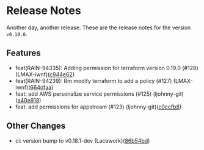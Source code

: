 # Release Notes
Another day, another release. These are the release notes for the version `v0.19.0`.

## Features
* feat(RAIN-94335): Adding permission for terraform version 0.19.0 (#128) (LMAX-iwnf)([c944e62](https://github.com/lacework/terraform-aws-config/commit/c944e625a1580a2f2cace096a55d2c99e7fd2b5c))
* feat(RAIN-94239): Rm modify terraform to add a policy (#127) (LMAX-iwnf)([664dfaa](https://github.com/lacework/terraform-aws-config/commit/664dfaabc6027ddeb07911e045b7bfeef2e18a82))
* feat: add AWS personalize service permissions (#125) (ljohnny-git)([a40e918](https://github.com/lacework/terraform-aws-config/commit/a40e9183d8a4dffebfc925a9617de6dace4dc07c))
* feat: add permissions for appstream (#123) (ljohnny-git)([c0ccfb8](https://github.com/lacework/terraform-aws-config/commit/c0ccfb82f3f95f8a094bb943faecf28c77e9772e))
## Other Changes
* ci: version bump to v0.18.1-dev (Lacework)([86b54bd](https://github.com/lacework/terraform-aws-config/commit/86b54bd67ee0880b097501b9dfba420fe26d7970))
